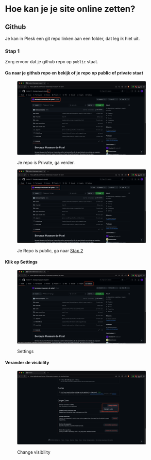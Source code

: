 # Hoe kan je je site online zetten?

## Github

Je kan in Plesk een git repo linken aan een folder, dat leg ik hiet uit.

### Stap 1

Zorg ervoor dat je github repo op `public` staat.

#### Ga naar je github repo en bekijk of je repo op public of private staat

<figure><img src=".gitbook/assets/private_repo.png" alt=""><figcaption><p>Je repo is Private, ga verder.</p></figcaption></figure>

<figure><img src=".gitbook/assets/public_repo.png" alt=""><figcaption><p>Je Repo is public, ga naar <a href="#stap-2">Stap 2</a></p></figcaption></figure>

#### Klik op Settings

<figure><img src=".gitbook/assets/settings.png" alt="Settings"><figcaption><p>Settings</p></figcaption></figure>



#### Verander de visibility

<figure><img src=".gitbook/assets/change_visibility.png" alt="Change visibility"><figcaption><p>Change visibility</p></figcaption></figure>
